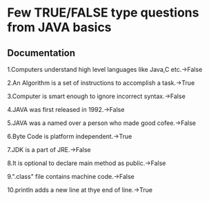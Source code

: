 
# Few TRUE/FALSE type questions from JAVA basics




## Documentation

1.Computers understand high level languages like Java,C etc.->False

2.An Algorithm is a set of instructions to accomplish a task.->True

3.Computer is smart enough to ignore incorrect syntax.->False

4.JAVA was first released in 1992.->False

5.JAVA was a named over a person who made good cofee.->False

6.Byte Code is platform independent.->True

7.JDK is a part of JRE.->False

8.It is optional to declare main method as public.->False

9.".class" file contains machine code.->False

10.println adds a new line at thye end of line.->True


